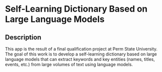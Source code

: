 # Self-Learning Dictionary Based on Large Language Models
## Description
This app is the result of a final qualification project at Perm State University. The goal of this work is to develop a self-learning dictionary based on large language models that can extract keywords and key entities (names, titles, events, etc.) from large volumes of text using language models.
